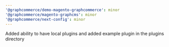 ```yaml
---
'@graphcommerce/demo-magento-graphcommerce': minor
'@graphcommerce/magento-graphcms': minor
'@graphcommerce/next-config': minor
---
```


Added ability to have local plugins and added example plugin in the plugins directory
